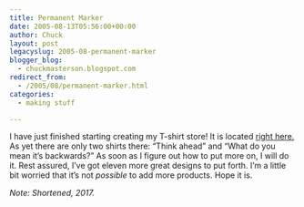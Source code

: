 ```yaml
---
title: Permanent Marker
date: 2005-08-13T05:56:00+00:00
author: Chuck
layout: post
legacyslug: 2005-08-permanent-marker
blogger_blog:
  - chuckmasterson.blogspot.com
redirect_from:
  - /2005/08/permanent-marker.html
categories:
  - making stuff

---
```

I have just finished starting creating my T-shirt store! It is located [right
here.](http://www.cafepress.com/permanentmarker) As yet there are only two
shirts there: “Think ahead” and “What do you mean it’s backwards?” As soon as I
figure out how to put more on, I will do it. Rest assured, I’ve got eleven more
great designs to put forth. I’m a little bit worried that it’s not _possible_
to add more products. Hope it is.

*Note: Shortened, 2017.*
